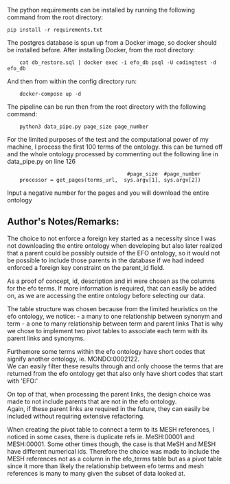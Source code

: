 The python requirements can be installed by running the following command from the root directory:

```
pip install -r requirements.txt
```


The postgres database is spun up from a Docker image, so docker should be installed before.
After installing Docker, from the root directory:

```
    cat db_restore.sql | docker exec -i efo_db psql -U codingtest -d efo_db
```


And then from within the config directory run:

```
    docker-compose up -d
```

The pipeline can be run then from the root directory with the following command:

```
    python3 data_pipe.py page_size page_number
```

For the limited purposes of the test and the computational power of my machine,
I process the first 100 terms of the ontology. this can be turned off and the whole ontology processed
by commenting out the following line in data_pipe.py on line 126

```
                                       #page_size  #page_number
    processor = get_pages(terms_url,  sys.argv[1], sys.argv[2])
```

Input a negative number for the pages and you will download the entire ontology


## Author's Notes/Remarks:
The choice to not enforce a foreign key started as a necessity since I was not downloading the entire ontology when developing
but also later realized that a parent could be possibly outside of the EFO ontology, so it would not be possible to include those
parents in the database if we had indeed enforced a foreign key constraint on the parent_id field.

As a proof of concept, id, description and iri were chosen as the columns for the efo terms. If more information
is required, that can easily be added on, as we are accessing the entire ontology before selecting our data.

The table structure was chosen because from the limited heuristics on the efo ontology, we notice:
    - a many to one relationship between synonym and term
    - a one to many relationship between term and parent links
That is why we chose to implement two pivot tables to associate each term
with its parent links and synonyms.

Furthemore some terms within the efo ontology have short codes that signify another ontology,
ie. MONDO:0002122.  
We can easily filter these results through and only choose the terms
that are returned from the efo ontology get that also only have short codes that start with 'EFO:'

On top of that, when processing the parent links, the design choice was made to not include parents
that are not in the efo ontology.  
Again, if these parent links are required in the future, they can easily be included without requiring
extensive refactoring.

When creating the pivot table to connect a term to its MESH references, I noticed in some cases, there is duplicate refs
ie. MeSH:00001 and MESH:00001. Some other times though, the case is that MeSH and MESH have different numerical ids.
Therefore the choice was made to include the MESH references not as a column in the efo_terms table but as a pivot table
since it more than likely the relationship between efo terms and mesh references is many to many given the subset of data looked at.

